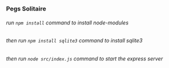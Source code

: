 ### Pegs Solitaire
###### run `npm install` command to install *node-modules*
###### then run `npm install sqlite3` command to install *sqlite3*
###### then run `node src/index.js` command to start the express server
